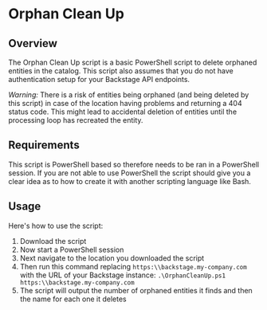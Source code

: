 # Orphan Clean Up

## Overview

The Orphan Clean Up script is a basic PowerShell script to delete orphaned entities in the catalog. This script also assumes that you do not have authentication setup for your Backstage API endpoints.

_Warning:_ There is a risk of entities being orphaned (and being deleted by this script) in case of the location having problems and returning a 404 status code. This might lead to accidental deletion of entities until the processing loop has recreated the entity.

## Requirements

This script is PowerShell based so therefore needs to be ran in a PowerShell session. If you are not able to use PowerShell the script should give you a clear idea as to how to create it with another scripting language like Bash.

## Usage

Here's how to use the script:

1. Download the script
2. Now start a PowerShell session
3. Next navigate to the location you downloaded the script
4. Then run this command replacing `https:\\backstage.my-company.com` with the URL of your Backstage instance: `.\OrphanCleanUp.ps1 https:\\backstage.my-company.com`
5. The script will output the number of orphaned entities it finds and then the name for each one it deletes
